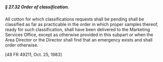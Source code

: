 ##### § 27.32 Order of classification. #####

All cotton for which classifications requests shall be pending shall be classified as far as practicable in the order in which proper samples thereof, ready for such classification, shall have been delivered to the Marketing Services Office, except as otherwise provided in this subpart or when the Area Director or the Director shall find that an emergency exists and shall order otherwise.

[48 FR 49211, Oct. 25, 1983]